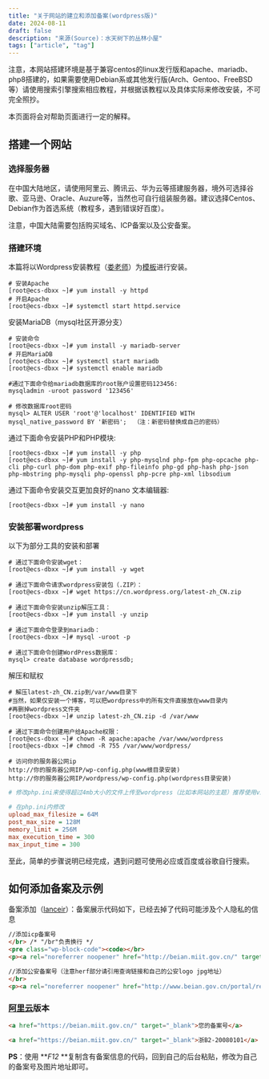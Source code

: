 ```yaml
---
title: "关于网站的建立和添加备案(wordpress版)"
date: 2024-08-11
draft: false
description: "来源(Source)：水天树下的丛林小屋"
tags: ["article", "tag"]
---
```

注意，本网站搭建环境是基于兼容centos的linux发行版和apache、mariadb、php8搭建的，如果需要使用Debian系或其他发行版(Arch、Gentoo、FreeBSD等）请使用搜索引擎搜索相应教程，并根据该教程以及具体实际来修改安装，不可完全照抄。

本页面将会对帮助页面进行一定的解释。

## 搭建一个网站

### 选择服务器

在中国大陆地区，请使用阿里云、腾讯云、华为云等搭建服务器，境外可选择谷歌、亚马逊、Oracle、Auzure等，当然也可自行组装服务器。建议选择Centos、Debian作为首选系统（教程多，遇到错误好百度）。

注意，中国大陆需要包括购买域名、ICP备案以及公安备案。

### 搭建环境

本篇将以Wordpress安装教程（[娄老师](https://home.cnblogs.com/u/rocedu/)）为[模板](https://www.cnblogs.com/rocedu/p/16929895.html)进行安装。

```shell
# 安装Apache
[root@ecs-dbxx ~]# yum install -y httpd
# 开启Apache
[root@ecs-dbxx ~]# systemctl start httpd.service
```

安装MariaDB（mysql社区开源分支）

```shell
# 安装命令
[root@ecs-dbxx ~]# yum install -y mariadb-server
# 开启MariaDB
[root@ecs-dbxx ~]# systemctl start mariadb
[root@ecs-dbxx ~]# systemctl enable mariadb
```

```shell
#通过下面命令给mariadb数据库的root账户设置密码123456:
mysqladmin -uroot password '123456'

# 修改数据库root密码
mysql> ALTER USER 'root'@'localhost' IDENTIFIED WITH mysql_native_password BY '新密码';  （注：新密码替换成自己的密码）

```

通过下面命令安装PHP和PHP模块:

```shell
[root@ecs-dbxx ~]# yum install -y php
[root@ecs-dbxx ~]# yum install -y php-mysqlnd php-fpm php-opcache php-cli php-curl php-dom php-exif php-fileinfo php-gd php-hash php-json php-mbstring php-mysqli php-openssl php-pcre php-xml libsodium
```

通过下面命令安装交互更加良好的nano 文本编辑器:

```shell
[root@ecs-dbxx ~]# yum install -y nano
```

### 安装部署wordpress

以下为部分工具的安装和部署

```shell
# 通过下面命令安装wget：
[root@ecs-dbxx ~]# yum install -y wget

# 通过下面命令请求wordpress安装包（.ZIP）：
[root@ecs-dbxx ~]# wget https://cn.wordpress.org/latest-zh_CN.zip

# 通过下面命令安装unzip解压工具：
[root@ecs-dbxx ~]# yum install -y unzip
```

```shell
# 通过下面命令登录到mariadb：
[root@ecs-dbxx ~]# mysql -uroot -p

# 通过下面命令创建WordPress数据库：
mysql> create database wordpressdb;
```

解压和赋权

```shell
# 解压latest-zh_CN.zip到/var/www目录下
#当然，如果仅安装一个博客，可以把wordpress中的所有文件直接放在www目录内
#再删掉wordpress文件夹
[root@ecs-dbxx ~]# unzip latest-zh_CN.zip -d /var/www

# 通过下面命令创建用户给Apache权限：
[root@ecs-dbxx ~]# chown -R apache:apache /var/www/wordpress
[root@ecs-dbxx ~]# chmod -R 755 /var/www/wordpress/

# 访问你的服务器公网ip
http://你的服务器公网IP/wp-config.php(www根目录安装)
http://你的服务器公网IP/wordpress/wp-config.php(wordpress目录安装)
```

```ini
# 修改php.ini来使得超过4mb大小的文件上传至wordpress（比如本网站的主题）推荐使用vim/nano修改以下代码后的数字（已经修改了的放在下面了）

# 在php.ini内修改
upload_max_filesize = 64M
post_max_size = 128M
memory_limit = 256M
max_execution_time = 300
max_input_time = 300
```

至此，简单的步骤说明已经完成，遇到问题可使用必应或百度或谷歌自行搜索。

## 如何添加备案及示例

备案添加（[lanceir](http://sakura.lanceir.com/author/lanceir/)）：备案展示代码如下，已经去掉了代码可能涉及个人隐私的信息

```html
//添加icp备案号
</br> /* "/br"负责换行 */
<pre class="wp-block-code"><code></br>
<p><a rel="noreferrer noopener" href="http://beian.miit.gov.cn/" target="_blank"><strong>你的icp备案号</strong></a></p></code></pre>

//添加公安备案号（注意herf部分请引用查询链接和自己的公安logo jpg地址）
</br>
<p><a rel="noreferrer noopener" href="http://www.beian.gov.cn/portal/registerSystemInfo?recordcode=网安备案号" target="_blank">x省（简称）公网安备xxxxxxxxxxxxxx号</a></p>
```

### [阿里云](https://help.aliyun.com/zh/icp-filing/support/website-to-add-the-record-number-faq#:~:text=%E7%BD%91%E7%AB%99%E6%B7%BB%E5%8A%A0%E5%A4%87%E6%A1%88%E5%8F%B7FAQ%201%20%E5%A6%82%E4%BD%95%E5%9C%A8%E7%BD%91%E7%AB%99%E5%BA%95%E9%83%A8%E6%B7%BB%E5%8A%A0%E5%A4%87%E6%A1%88%E5%8F%B7%EF%BC%9F%20ICP%E5%A4%87%E6%A1%88%E6%88%90%E5%8A%9F%E5%90%8E%EF%BC%8C%E6%82%A8%E9%9C%80%E8%A6%81%E5%9C%A8ICP%E5%A4%87%E6%A1%88%E6%88%90%E5%8A%9F%E7%9A%84%E7%BD%91%E7%AB%99%E5%BA%95%E9%83%A8%E6%82%AC%E6%8C%82%E5%B7%A5%E4%BF%A1%E9%83%A8%E4%B8%8B%E5%8F%91%E7%9A%84ICP%E5%A4%87%E6%A1%88%E5%8F%B7%EF%BC%8C%E5%B9%B6%E7%94%9F%E6%88%90%E9%93%BE%E6%8E%A5%E6%8C%87%E5%90%91%20%E5%B7%A5%E4%BF%A1%E9%83%A8%E7%BD%91%E7%AB%99%EF%BC%9Abeian.miit.gov.cn%20%E3%80%82%20%E5%A6%82%E6%9E%9C%E6%9C%AA%E5%9C%A8%E7%BD%91%E7%AB%99%E5%BA%95%E9%83%A8%E6%B7%BB%E5%8A%A0ICP%E5%A4%87%E6%A1%88%E5%8F%B7%EF%BC%8C%E8%A2%AB%E7%9B%B8%E5%85%B3%E9%83%A8%E9%97%A8%E6%A0%B8%E6%9F%A5%E5%87%BA%E6%9D%A5%E5%B0%86%E5%A4%84%E4%BB%A5%E4%BA%94%E5%8D%83%E5%85%83%E4%BB%A5%E4%B8%8A%E4%B8%80%E4%B8%87%E5%85%83%E4%BB%A5%E4%B8%8B%E7%BD%9A%E6%AC%BE%E3%80%82%20%E5%A6%82%E6%82%A8%E4%B8%8D%E7%9F%A5%E9%81%93%E5%A6%82%E4%BD%95%E6%82%AC%E6%8C%82ICP%E5%A4%87%E6%A1%88%E5%8F%B7%EF%BC%8C%E5%8F%AF%E5%9C%A8%E9%98%BF%E9%87%8C%E4%BA%91%E5%B8%82%E5%9C%BA%E6%90%9C%E7%B4%A2%E7%9B%B8%E5%85%B3%E4%BB%A3%E5%8A%9E%E6%9C%8D%E5%8A%A1%EF%BC%8C%E7%94%B1%E4%B8%93%E4%B8%9A%E4%BA%BA%E5%91%98%E4%B8%BA%E6%82%A8%E6%82%AC%E6%8C%82%E7%BD%91%E7%AB%99ICP%E5%A4%87%E6%A1%88%E5%8F%B7%E3%80%82,%E7%9B%B4%E6%8E%A5%E6%8C%87%E5%90%91%EF%BC%9A%20%E5%A6%82%E6%82%A8%E7%9B%B4%E6%8E%A5%E5%B0%86%E5%A4%9A%E4%B8%AA%E5%9F%9F%E5%90%8D%EF%BC%8C%E5%90%8C%E6%97%B6%E6%8C%87%E5%90%91%E5%90%8C%E4%B8%80%E9%A1%B5%E9%9D%A2%E3%80%82%20...%203%20%E7%BD%91%E7%AB%99%E6%B2%A1%E6%9C%89%E5%BC%80%E9%80%9A%E4%BD%BF%E7%94%A8%EF%BC%8C%E9%9C%80%E8%A6%81%E5%9C%A8%E7%BD%91%E7%AB%99%E5%BA%95%E9%83%A8%E6%B7%BB%E5%8A%A0%E5%A4%87%E6%A1%88%E5%8F%B7%E5%90%97%EF%BC%9F%20%E7%BD%91%E7%AB%99%E5%9F%9F%E5%90%8D%E5%B7%B2%E5%A4%87%E6%A1%88%E4%B8%94%E7%BD%91%E7%AB%99%E6%AD%A3%E5%B8%B8%E8%BF%90%E8%90%A5%E4%B8%AD%EF%BC%9A%20%E5%A6%82%E6%9E%9C%E7%BD%91%E7%AB%99%E5%AF%B9%E5%BA%94%E7%9A%84%E5%9F%9F%E5%90%8D%E5%B7%B2%E7%BB%8F%E5%A4%87%E6%A1%88%E6%88%90%E5%8A%9F%EF%BC%8C%E6%A0%B9%E6%8D%AE%E7%9B%B8%E5%85%B3%E8%A7%84%E5%AE%9A%EF%BC%8C%E7%BD%91%E7%AB%99%E5%BF%85%E9%A1%BB%E5%A4%84%E4%BA%8E%E5%8F%AF%E8%AE%BF%E9%97%AE%E7%9A%84%E7%8A%B6%E6%80%81%E3%80%82%20)版本

```html
<a href="https://beian.miit.gov.cn/" target="_blank">您的备案号</a>

<a href="https://beian.miit.gov.cn/" target="_blank">浙B2-20080101</a>
```

**PS**：使用 ***F12* **复制含有备案信息的代码，回到自己的后台粘贴，修改为自己的备案号及图片地址即可。
